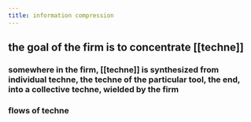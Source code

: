 ```yaml
---
title: information compression
---
```


## the goal of the firm is to concentrate [[techne]] 
### somewhere in the firm, [[techne]] is synthesized from individual techne, the techne of the particular tool, the end, into a collective techne, wielded by the firm
### flows of techne
